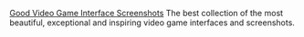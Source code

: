 
[Good Video Game Interface Screenshots](http://videogameinterfaces.com/)
The best collection of the most beautiful, exceptional and inspiring video game interfaces and screenshots.
